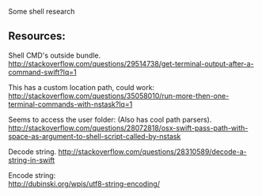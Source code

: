 Some shell research <!--more--> 

## Resources:

Shell CMD's outside bundle.  
http://stackoverflow.com/questions/29514738/get-terminal-output-after-a-command-swift?lq=1

This has a custom location path, could work:  
http://stackoverflow.com/questions/35058010/run-more-then-one-terminal-commands-with-nstask?lq=1

Seems to access the user folder:   (Also has cool path parsers). 
http://stackoverflow.com/questions/28072818/osx-swift-pass-path-with-space-as-argument-to-shell-script-called-by-nstask

Decode string. 
http://stackoverflow.com/questions/28310589/decode-a-string-in-swift

Encode string:  
http://dubinski.org/wpis/utf8-string-encoding/

